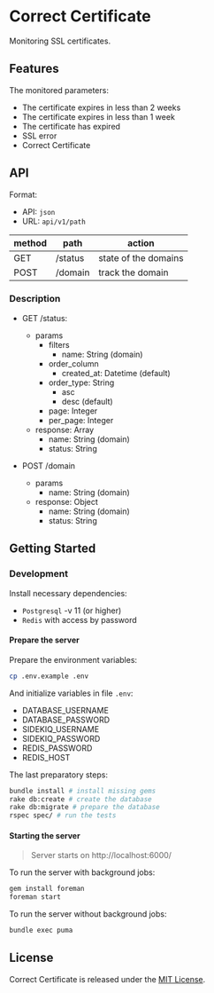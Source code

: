 # Correct Certificate

Monitoring SSL certificates.


## Features

The monitored parameters:
* The certificate expires in less than 2 weeks
* The certificate expires in less than 1 week
* The certificate has expired
* SSL error
* Correct Certificate


## API

Format:
- API: `json`
- URL: `api/v1/path`

method  |path |action|
------------- |-------------| -------------
GET  |/status|state of the domains
POST |/domain|track the domain

### Description

- GET /status:
  - params
    - filters
        - name: String (domain)
    - order_column
        - created_at: Datetime (default)
    - order_type: String
        - asc
        - desc (default)
    - page: Integer
    - per_page: Integer
  - response: Array
    - name: String (domain)
    - status: String

- POST /domain
  - params
    - name: String (domain)
  - response: Object
    - name: String (domain)
    - status: String


## Getting Started

### Development

Install necessary dependencies:
* `Postgresql` -v 11 (or higher)
* `Redis` with access by password

#### Prepare the server

Prepare the environment variables:
```bash
cp .env.example .env
```
And initialize variables in file `.env`:
- DATABASE_USERNAME
- DATABASE_PASSWORD
- SIDEKIQ_USERNAME
- SIDEKIQ_PASSWORD
- REDIS_PASSWORD
- REDIS_HOST

The last preparatory steps:
```bash
bundle install # install missing gems
rake db:create # create the database
rake db:migrate # prepare the database
rspec spec/ # run the tests
```

#### Starting the server

> Server starts on http://localhost:6000/

To run the server with background jobs:
```bash
gem install foreman
foreman start
```

To run the server without background jobs:
```bash
bundle exec puma
```


## License

Correct Certificate is released under the [MIT License](LICENSE.txt).
